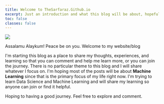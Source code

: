 ```yaml
---
title: Welcome to TheSarfaraz.Github.io
excerpt: Just an introduction and what this blog will be about, hopefully
toc: false
classes: false
---
```


![](http://www.pngonly.com/wp-content/uploads/2017/05/Bismillah-PNG-Image-8812.png)

Assalamu Alaykum!
Peace be on you. Welcome to my website/blog

I'm starting this blog as a place to share my thoughts, experiences, and learning so that you can comment and help me learn more, or you can join the journey.
There is no particular theme to this blog and I will share whatever I focus on.
I'm hoping most of the posts will be about **Machine Learning** since that is the primary focus of my life right now. I'm trying to learn Data Science and Machine Learning and will share my learning so anyone can join or find it helpful.

Hoping to having a good journey. Feel free to explore and comment.
